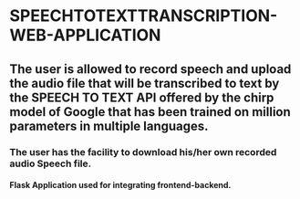# SPEECHTOTEXTTRANSCRIPTION-WEB-APPLICATION
## The user is allowed to record speech and upload the audio file that will be transcribed to text by the SPEECH TO TEXT API offered by the chirp model of Google that has been trained on million parameters in multiple languages.
### The user has the facility to download his/her own recorded audio Speech file.
####  Flask Application used for integrating frontend-backend.
